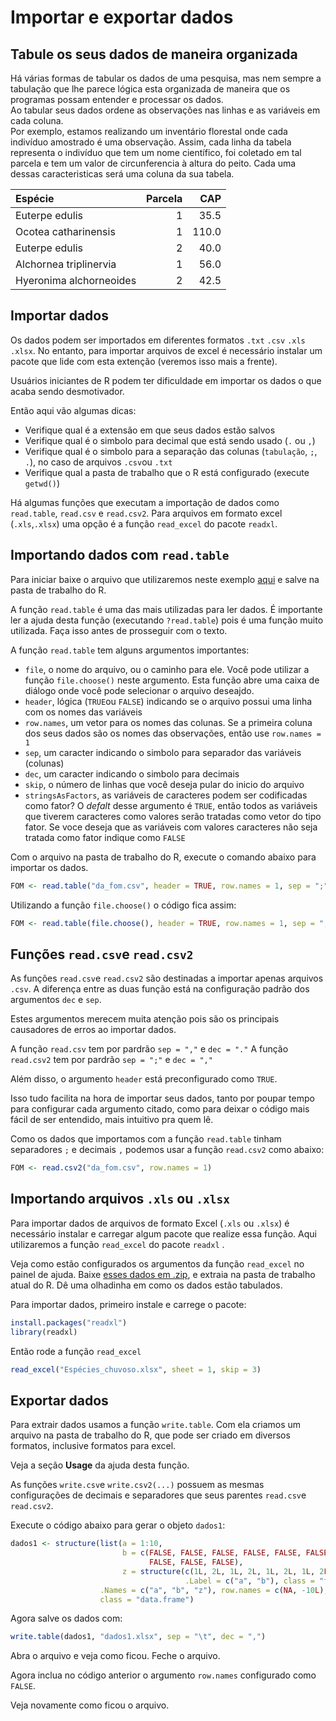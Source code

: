 Importar e exportar dados
================

Tabule os seus dados de maneira organizada
------------------------------------------

Há várias formas de tabular os dados de uma pesquisa, mas nem sempre a tabulação que lhe parece lógica esta organizada de maneira que os programas possam entender e processar os dados.   
Ao tabular seus dados ordene as observações nas linhas e as variáveis em cada coluna.  
Por exemplo, estamos realizando um inventário florestal onde cada indivíduo amostrado é uma observação. Assim, cada linha da tabela representa o indivíduo que tem um nome científico, foi coletado em tal parcela e tem um valor de circunferencia à altura do peito. Cada uma dessas caracteristicas será uma coluna da sua tabela.  

| Espécie                 |  Parcela|    CAP|
|:------------------------|--------:|------:|
| Euterpe edulis          |        1|   35.5|
| Ocotea catharinensis    |        1|  110.0|
| Euterpe edulis          |        2|   40.0|
| Alchornea triplinervia  |        1|   56.0|
| Hyeronima alchorneoides |        2|   42.5|

Importar dados
--------------

Os dados podem ser importados em diferentes formatos `.txt` `.csv` `.xls` `.xlsx`. No entanto, para importar arquivos de excel é necessário instalar um pacote que lide com esta extenção (veremos isso mais a frente).

Usuários iniciantes de R podem ter dificuldade em importar os dados o que acaba sendo desmotivador.

Então aqui vão algumas dicas:

-   Verifique qual é a extensão em que seus dados estão salvos
-   Verifique qual é o simbolo para decimal que está sendo usado (`.` ou `,`)
-   Verifique qual é o simbolo para a separação das colunas (`tabulação`, `;`, `.`), no caso de arquivos `.csv`ou `.txt`
-   Verifique qual a pasta de trabalho que o R está configurado (execute `getwd()`)

Há algumas funções que executam a importação de dados como `read.table`, `read.csv` e `read.csv2`. Para arquivos em formato excel (`.xls`,`.xlsx`) uma opção é a função `read_excel` do pacote `readxl`.

Importando dados com `read.table`
---------------------------------

Para iniciar baixe o arquivo que utilizaremos neste exemplo [aqui](da_fom.csv) e salve na pasta de trabalho do R.

A função `read.table` é uma das mais utilizadas para ler dados. É importante ler a ajuda desta função (executando `?read.table`) pois é uma função muito utilizada. Faça isso antes de prosseguir com o texto.

A função `read.table` tem alguns argumentos importantes:

-   `file`, o nome do arquivo, ou o caminho para ele. Você pode utilizar a função `file.choose()` neste argumento. Esta função abre uma caixa de diálogo onde você pode selecionar o arquivo deseajdo.
-   `header`, lógica (`TRUE`ou `FALSE`) indicando se o arquivo possui uma linha com os nomes das variáveis
-   `row.names`, um vetor para os nomes das colunas. Se a primeira coluna dos seus dados são os nomes das observações, então use `row.names = 1`
-   `sep`, um caracter indicando o simbolo para separador das variáveis (colunas)
-   `dec`, um caracter indicando o simbolo para decimais
-   `skip`, o número de linhas que você deseja pular do inicio do arquivo
-   `stringsAsFactors`, as variáveis de caracteres podem ser codificadas como fator? O *defalt* desse argumento é `TRUE`, então todos as variáveis que tiverem caracteres como valores serão tratadas como vetor do tipo fator. Se voce deseja que as variáveis com valores caracteres não seja tratada como fator indique como `FALSE`

Com o arquivo na pasta de trabalho do R, execute o comando abaixo para importar os dados.

``` r
FOM <- read.table("da_fom.csv", header = TRUE, row.names = 1, sep = ";", dec = ",")
```

Utilizando a função `file.choose()` o código fica assim:

``` r
FOM <- read.table(file.choose(), header = TRUE, row.names = 1, sep = ";", dec = ",")
```

Funções `read.csv`e `read.csv2`
-------------------------------

As funções `read.csv`e `read.csv2` são destinadas a importar apenas arquivos `.csv`. A diferença entre as duas função está na configuração padrão dos argumentos `dec` e `sep`.

Estes argumentos merecem muita atenção pois são os principais causadores de erros ao importar dados.

A função `read.csv` tem por pardrão `sep = ","` e `dec = "."`
A função `read.csv2` tem por pardrão `sep = ";"` e `dec = ","`

Além disso, o argumento `header` está preconfigurado como `TRUE`.

Isso tudo facilita na hora de importar seus dados, tanto por poupar tempo para configurar cada argumento citado, como para deixar o código mais fácil de ser entendido, mais intuitivo pra quem lê.

Como os dados que importamos com a função `read.table` tinham separadores `;` e decimais `,` podemos usar a função `read.csv2` como abaixo:

``` r
FOM <- read.csv2("da_fom.csv", row.names = 1)
```

Importando arquivos `.xls` ou `.xlsx`
-------------------------------------

Para importar dados de arquivos de formato Excel (`.xls` ou `.xlsx`) é necessário instalar e carregar algum pacote que realize essa função. Aqui utilizaremos a função `read_excel` do pacote `readxl` .

Veja como estão configurados os argumentos da função `read_excel` no painel de ajuda.
Baixe [esses dados em .zip](FMA.zip), e extraia na pasta de trabalho atual do R. Dê uma olhadinha em como os dados estão tabulados.

Para importar dados, primeiro instale e carrege o pacote:

``` r
install.packages("readxl")
library(readxl)
```

Então rode a função `read_excel`

``` r
read_excel("Espécies_chuvoso.xlsx", sheet = 1, skip = 3)
```

Exportar dados
--------------

Para extrair dados usamos a função `write.table`. Com ela criamos um arquivo na pasta de trabalho do R, que pode ser criado em diversos formatos, inclusive formatos para excel.

Veja a seção **Usage** da ajuda desta função.

As funções `write.csv`e `write.csv2(...)` possuem as mesmas configurações de decimais e separadores que seus parentes `read.csv`e `read.csv2`.

Execute o código abaixo para gerar o objeto `dados1`:

``` r
dados1 <- structure(list(a = 1:10, 
                         b = c(FALSE, FALSE, FALSE, FALSE, FALSE, FALSE, FALSE,
                               FALSE, FALSE, FALSE), 
                         z = structure(c(1L, 2L, 1L, 2L, 1L, 2L, 1L, 2L, 1L, 2L),
                                       .Label = c("a", "b"), class = "factor")),
                    .Names = c("a", "b", "z"), row.names = c(NA, -10L), 
                    class = "data.frame")
```

Agora salve os dados com:

``` r
write.table(dados1, "dados1.xlsx", sep = "\t", dec = ",")
```

Abra o arquivo e veja como ficou.
Feche o arquivo.

Agora inclua no código anterior o argumento `row.names` configurado como `FALSE`.

Veja novamente como ficou o arquivo.
